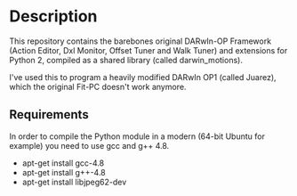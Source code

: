 # Description
This repository contains the barebones original DARwIn-OP Framework (Action Editor, Dxl Monitor, Offset Tuner and Walk Tuner) and extensions for Python 2, compiled as a shared library (called darwin_motions).

I've used this to program a heavily modified DARwIn OP1 (called Juarez), which the original Fit-PC doesn't work anymore.

## Requirements
In order to compile the Python module in a modern (64-bit Ubuntu for example) you need to use gcc and g++ 4.8.

* apt-get install gcc-4.8
* apt-get install g++-4.8
* apt-get install libjpeg62-dev
